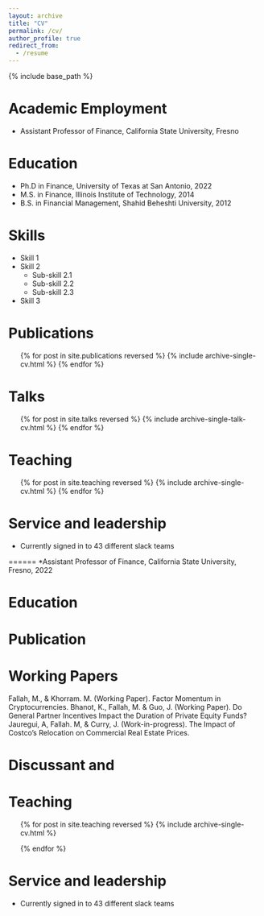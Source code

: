 ```yaml
---
layout: archive
title: "CV"
permalink: /cv/
author_profile: true
redirect_from:
  - /resume
---
```


{% include base_path %}

Academic Employment
======
* Assistant Professor of Finance, California State University, Fresno

Education
======
* Ph.D in Finance, University of Texas at San Antonio, 2022
* M.S. in Finance, Illinois Institute of Technology, 2014
* B.S. in Financial Management, Shahid Beheshti University, 2012


  
Skills
======
* Skill 1
* Skill 2
  * Sub-skill 2.1
  * Sub-skill 2.2
  * Sub-skill 2.3
* Skill 3

Publications
======
  <ul>{% for post in site.publications reversed %}
    {% include archive-single-cv.html %}
  {% endfor %}</ul>
  
Talks
======
  <ul>{% for post in site.talks reversed %}
    {% include archive-single-talk-cv.html  %}
  {% endfor %}</ul>
  
Teaching
======
  <ul>{% for post in site.teaching reversed %}
    {% include archive-single-cv.html %}
  {% endfor %}</ul>
  
Service and leadership
======
* Currently signed in to 43 different slack teams


 
======
*Assistant Professor of Finance, California State University, Fresno, 2022

Education
======

  
Publication
======
 
Working Papers
======
Fallah, M., & Khorram. M. (Working Paper). Factor Momentum in Cryptocurrencies.
Bhanot, K., Fallah, M. & Guo, J. (Working Paper). Do General Partner Incentives Impact the Duration of Private Equity Funds?
Jauregui, A, Fallah. M, & Curry, J. (Work-in-progress). The Impact of Costco’s Relocation on Commercial Real Estate Prices.


  
Discussant and 
======
  
  
Teaching
======
  <ul>{% for post in site.teaching reversed %}
    {% include archive-single-cv.html %}
    
  {% endfor %}</ul>
  
Service and leadership
======
* Currently signed in to 43 different slack teams

